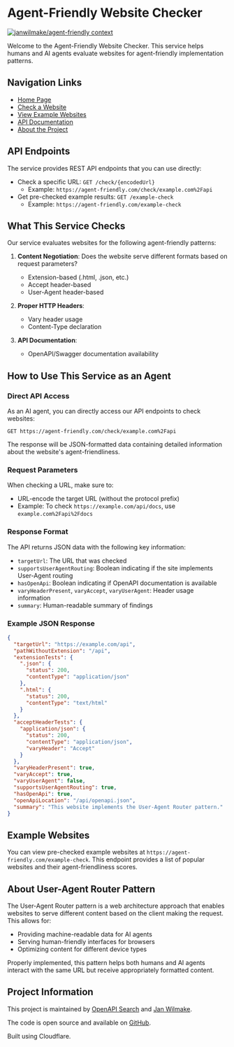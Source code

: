 # Agent-Friendly Website Checker

[![janwilmake/agent-friendly context](https://badge.forgithub.com/janwilmake/agent-friendly)](https://uithub.com/janwilmake/agent-friendly)

Welcome to the Agent-Friendly Website Checker. This service helps humans and AI agents evaluate websites for agent-friendly implementation patterns.

## Navigation Links

- [Home Page](https://agent-friendly.com/)
- [Check a Website](https://agent-friendly.com/check)
- [View Example Websites](https://agent-friendly.com/examples)
- [API Documentation](https://agent-friendly.com/api-docs)
- [About the Project](https://agent-friendly.com/about)

## API Endpoints

The service provides REST API endpoints that you can use directly:

- Check a specific URL: `GET /check/{encodedUrl}`
  - Example: `https://agent-friendly.com/check/example.com%2Fapi`
- Get pre-checked example results: `GET /example-check`
  - Example: `https://agent-friendly.com/example-check`

## What This Service Checks

Our service evaluates websites for the following agent-friendly patterns:

1. **Content Negotiation**: Does the website serve different formats based on request parameters?

   - Extension-based (.html, .json, etc.)
   - Accept header-based
   - User-Agent header-based

2. **Proper HTTP Headers**:

   - Vary header usage
   - Content-Type declaration

3. **API Documentation**:
   - OpenAPI/Swagger documentation availability

## How to Use This Service as an Agent

### Direct API Access

As an AI agent, you can directly access our API endpoints to check websites:

```
GET https://agent-friendly.com/check/example.com%2Fapi
```

The response will be JSON-formatted data containing detailed information about the website's agent-friendliness.

### Request Parameters

When checking a URL, make sure to:

- URL-encode the target URL (without the protocol prefix)
- Example: To check `https://example.com/api/docs`, use `example.com%2Fapi%2Fdocs`

### Response Format

The API returns JSON data with the following key information:

- `targetUrl`: The URL that was checked
- `supportsUserAgentRouting`: Boolean indicating if the site implements User-Agent routing
- `hasOpenApi`: Boolean indicating if OpenAPI documentation is available
- `varyHeaderPresent`, `varyAccept`, `varyUserAgent`: Header usage information
- `summary`: Human-readable summary of findings

### Example JSON Response

```json
{
  "targetUrl": "https://example.com/api",
  "pathWithoutExtension": "/api",
  "extensionTests": {
    ".json": {
      "status": 200,
      "contentType": "application/json"
    },
    ".html": {
      "status": 200,
      "contentType": "text/html"
    }
  },
  "acceptHeaderTests": {
    "application/json": {
      "status": 200,
      "contentType": "application/json",
      "varyHeader": "Accept"
    }
  },
  "varyHeaderPresent": true,
  "varyAccept": true,
  "varyUserAgent": false,
  "supportsUserAgentRouting": true,
  "hasOpenApi": true,
  "openApiLocation": "/api/openapi.json",
  "summary": "This website implements the User-Agent Router pattern."
}
```

## Example Websites

You can view pre-checked example websites at `https://agent-friendly.com/example-check`. This endpoint provides a list of popular websites and their agent-friendliness scores.

## About User-Agent Router Pattern

The User-Agent Router pattern is a web architecture approach that enables websites to serve different content based on the client making the request. This allows for:

- Providing machine-readable data for AI agents
- Serving human-friendly interfaces for browsers
- Optimizing content for different device types

Properly implemented, this pattern helps both humans and AI agents interact with the same URL but receive appropriately formatted content.

## Project Information

This project is maintained by [OpenAPI Search](https://openapisearch.com) and [Jan Wilmake](https://x.com/janwilmake).

The code is open source and available on [GitHub](https://github.com/janwilmake/agent-friendly).

Built using Cloudflare.

